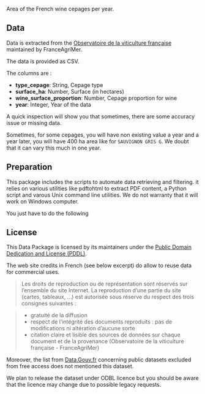 Area of the French wine cepages per year.

## Data

Data is extracted from the [Observatoire de la viticulture française](http://www.observatoire-viti-france.com) maintained by FranceAgriMer.

The data is provided as CSV.

The columns are :

* **type_cepage**: String, Cepage type
* **surface_ha**: Number, Surface (in hectares)
* **wine_surface_proportion**: Number, Cepage proportion for wine
* **year**: Integer, Year of the data

A quick inspection will show you that sometimes, there are some accuracy issue or missing data.

Sometimes, for some cepages, you will have non existing value a year and a year later, you will have 400 ha area like for `SAUVIGNON GRIS G`. We doubt that it can vary this much in one year.

## Preparation

This package includes the scripts to automate data retrieving and filtering. it relies on various utilities like pdftohtml to extract PDF content, a Python script and varous Unix command line utilities. We do not warranty that it will work on Windows computer.

You just have to do the following

## License

This Data Package is licensed by its maintainers under the [Public Domain Dedication and License (PDDL)](http://opendatacommons.org/licenses/pddl/1.0/).

The web site credits in French (see below excerpt) do allow to reuse data for commercial uses.

> Les droits de reproduction ou de représentation sont réservés sur l’ensemble du site Internet. La reproduction d’une partie du site (cartes, tableaux, …) est autorisée sous réserve du respect des trois consignes suivantes :

>    * gratuité de la diffusion
>    * respect de l’intégrité des documents reproduits : pas de modifications ni altération d’aucune sorte
>    * citation claire et lisible des sources de données sur chaque document et de la provenance (Observatoire de la viticulture française - FranceAgriMer)

Moreover, the list from [Data.Gouv.fr](https://www.data.gouv.fr/fr/Redevances) concerning public datasets excluded from free access does not mentioned this dataset.

We plan to release the dataset under ODBL licence but you should be aware that the licence may change due to possible legacy requests.